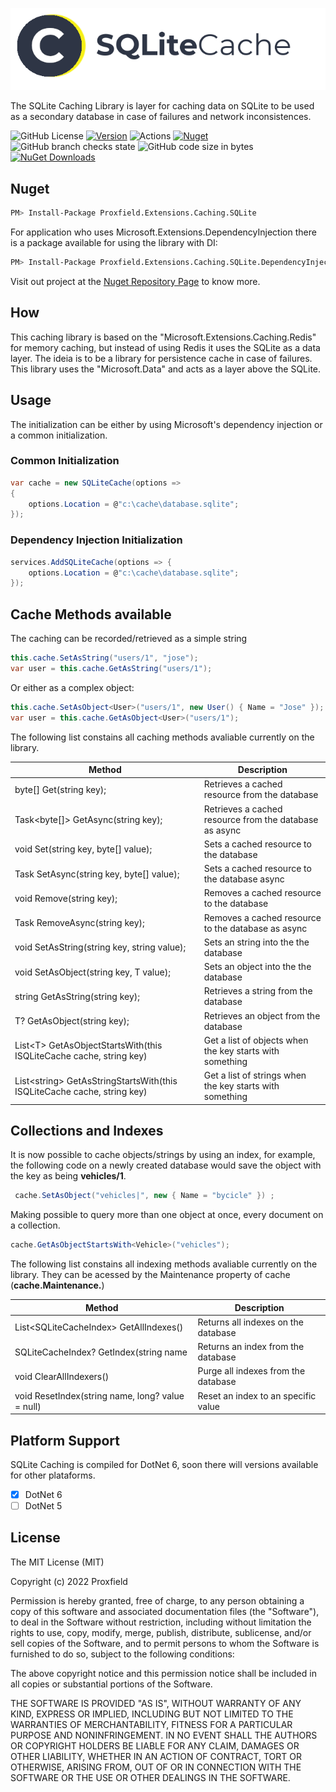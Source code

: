 ![Alt text](docs/images/cache.png?raw=true "Optional Title")


The SQLite Caching Library is layer for caching data on SQLite to be used as a secondary database in case of failures and network inconsistences.

![GitHub License](https://img.shields.io/github/license/proxfield/Proxfield.Extensions.Caching.SQLite)
[![Version](https://img.shields.io/badge/version-0.3.4-brightgreen.svg)](https://semver.org)
![Actions](https://github.com/proxfield/Proxfield.Extensions.Caching.SQLite/actions/workflows/build.yml/badge.svg)
[![Nuget](https://github.com/proxfield/Proxfield.Extensions.Caching.SQLite/actions/workflows/release.yml/badge.svg)](https://github.com/proxfield/Proxfield.Extensions.Caching.SQLite/actions/workflows/release.yml)
![GitHub branch checks state](https://img.shields.io/github/checks-status/proxfield/Proxfield.Extensions.Caching.SQLite/main)
![GitHub code size in bytes](https://img.shields.io/github/languages/code-size/proxfield/Proxfield.Extensions.Caching.SQLite)
[![NuGet Downloads](https://img.shields.io/nuget/dt/Proxfield.Extensions.Caching.SQLite.svg)](https://www.nuget.org/packages/Proxfield.Extensions.Caching.SQLite)


## Nuget
```bash
PM> Install-Package Proxfield.Extensions.Caching.SQLite
```
For application who uses Microsoft.Extensions.DependencyInjection there is a package available for using the library with DI:
```bash
PM> Install-Package Proxfield.Extensions.Caching.SQLite.DependencyInjection
```

Visit out project at the [Nuget Repository Page](https://www.nuget.org/packages/Proxfield.Extensions.Caching.SQLite) to know more.

## How
This caching library is based on the "Microsoft.Extensions.Caching.Redis" for memory caching, but instead of using Redis it uses the SQLite as a data layer. The ideia is to be a library for persistence cache in case of failures. This library uses the "Microsoft.Data" and acts as a layer above the SQLite.

## Usage
The initialization can be either by using Microsoft's dependency injection or a common initialization.

### Common Initialization
```csharp
var cache = new SQLiteCache(options =>
{
    options.Location = @"c:\cache\database.sqlite";
});
```
### Dependency Injection Initialization
```csharp
services.AddSQLiteCache(options => {
    options.Location = @"c:\cache\database.sqlite";
});
```


## Cache Methods available

The caching can be recorded/retrieved as a simple string
```csharp
this.cache.SetAsString("users/1", "jose");
var user = this.cache.GetAsString("users/1");
```
Or either as a complex object:
```csharp
this.cache.SetAsObject<User>("users/1", new User() { Name = "Jose" });
var user = this.cache.GetAsObject<User>("users/1");
```
The following list constains all caching methods avaliable currently on the library.

| Method | Description |
| ------ | ----------- |
|byte[] Get(string key);| Retrieves a cached resource from the database|
|Task<byte[]> GetAsync(string key);| Retrieves a cached resource from the database as async|
|void Set(string key, byte[] value);| Sets a cached resource to the database|
|Task SetAsync(string key, byte[] value);|Sets a cached resource to the database async|
|void Remove(string key);| Removes a cached resource to the database|
|Task RemoveAsync(string key);| Removes a cached resource to the database as async|
|void SetAsString(string key, string value);| Sets an string into the the database|
|void SetAsObject<T>(string key, T value);| Sets an object into the the database|
|string GetAsString(string key);| Retrieves a string from the database|
|T? GetAsObject<T>(string key);| Retrieves an object from the database|
|List\<T\> GetAsObjectStartsWith<T>(this ISQLiteCache cache, string key)| Get a list of objects when the key starts with something |
|List\<string\> GetAsStringStartsWith(this ISQLiteCache cache, string key)| Get a list of strings when the key starts with something |

## Collections and Indexes
It is now possible to cache objects/strings by using an index, for example, the following code on a newly created database would save the object with the key as being <strong>vehicles/1</strong>.

 ```csharp
  cache.SetAsObject("vehicles|", new { Name = "bycicle" }) ;
 ```
Making possible to query more than one object at once, every document on a collection.
    
```csharp
cache.GetAsObjectStartsWith<Vehicle>("vehicles");
 ```

The following list constains all indexing methods avaliable currently on the library. They can be acessed by the Maintenance property of cache (<strong>cache.Maintenance.</strong>)
    
| Method | Description |
| ------ | ----------- |
|List\<SQLiteCacheIndex\> GetAllIndexes()|Returns all indexes on the database|
|SQLiteCacheIndex? GetIndex(string name|Returns an index from the database|
|void ClearAllIndexers()|Purge all indexes from the database|
|void ResetIndex(string name, long? value = null) |Reset an index to an specific value|

## Platform Support
SQLite Caching is compiled for DotNet 6, soon there will versions available for other plataforms.
- [x] DotNet 6
- [ ] DotNet 5

## License
The MIT License (MIT)

Copyright (c) 2022 Proxfield

Permission is hereby granted, free of charge, to any person obtaining a copy of this software and associated documentation files (the "Software"), to deal in the Software without restriction, including without limitation the rights to use, copy, modify, merge, publish, distribute, sublicense, and/or sell copies of the Software, and to permit persons to whom the Software is furnished to do so, subject to the following conditions:

The above copyright notice and this permission notice shall be included in all copies or substantial portions of the Software.

THE SOFTWARE IS PROVIDED "AS IS", WITHOUT WARRANTY OF ANY KIND, EXPRESS OR IMPLIED, INCLUDING BUT NOT LIMITED TO THE WARRANTIES OF MERCHANTABILITY, FITNESS FOR A PARTICULAR PURPOSE AND NONINFRINGEMENT. IN NO EVENT SHALL THE AUTHORS OR COPYRIGHT HOLDERS BE LIABLE FOR ANY CLAIM, DAMAGES OR OTHER LIABILITY, WHETHER IN AN ACTION OF CONTRACT, TORT OR OTHERWISE, ARISING FROM, OUT OF OR IN CONNECTION WITH THE SOFTWARE OR THE USE OR OTHER DEALINGS IN THE SOFTWARE.
